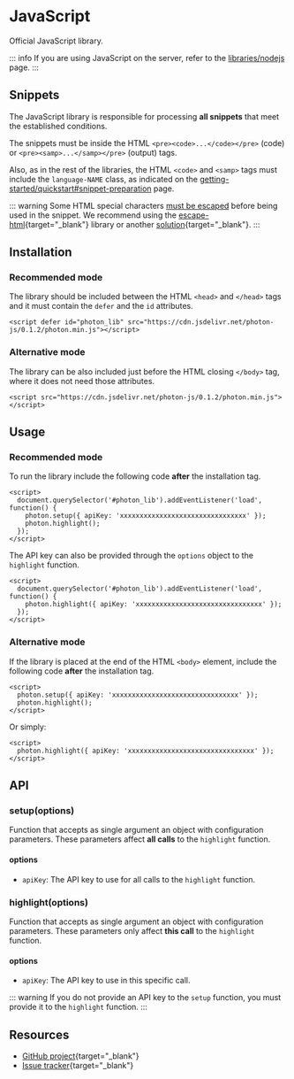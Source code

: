 # JavaScript

Official JavaScript library.

::: info
If you are using JavaScript on the server, refer to the [libraries/nodejs](https://photon.sh/docs/libraries/nodejs) page.
:::

## Snippets

The JavaScript library is responsible for processing **all snippets** that meet the established conditions.

The snippets must be inside the HTML `<pre><code>...</code></pre>` (code) or `<pre><samp>...</samp></pre>` (output) tags.

Also, as in the rest of the libraries, the HTML `<code>` and `<samp>` tags must include the `language-NAME` class, as indicated on the [getting-started/quickstart#snippet-preparation](https://photon.sh/docs/getting-started/quickstart#snippet-preparation) page.

::: warning
Some HTML special characters [must be escaped](https://photon.sh/docs/getting-started/api-reference#snippet) before being used in the snippet. We recommend using the [escape-html](https://www.npmjs.com/package/escape-html){target="_blank"} library or another [solution](http://stackoverflow.com/a/4835406/3181234){target="_blank"}.
:::

## Installation

### Recommended mode

The library should be included between the HTML `<head>` and `</head>` tags and it must contain the `defer` and the `id` attributes.

``` {.language-html}
<script defer id="photon_lib" src="https://cdn.jsdelivr.net/photon-js/0.1.2/photon.min.js"></script>
```

### Alternative mode

The library can be also included just before the HTML closing `</body>` tag, where it does not need those attributes.

``` {.language-html}
<script src="https://cdn.jsdelivr.net/photon-js/0.1.2/photon.min.js"></script>
```

## Usage

### Recommended mode

To run the library include the following code **after** the installation tag.

``` {.language-html}
<script>
  document.querySelector('#photon_lib').addEventListener('load', function() {
    photon.setup({ apiKey: 'xxxxxxxxxxxxxxxxxxxxxxxxxxxxxxxx' });
    photon.highlight();
  });
</script>
```

The API key can also be provided through the `options` object to the `highlight` function.

``` {.language-html}
<script>
  document.querySelector('#photon_lib').addEventListener('load', function() {
    photon.highlight({ apiKey: 'xxxxxxxxxxxxxxxxxxxxxxxxxxxxxxxx' });
  });
</script>
```

### Alternative mode

If the library is placed at the end of the HTML `<body>` element, include the following code **after** the installation tag.

``` {.language-html}
<script>
  photon.setup({ apiKey: 'xxxxxxxxxxxxxxxxxxxxxxxxxxxxxxxx' });
  photon.highlight();
</script>
```

Or simply:

``` {.language-html}
<script>
  photon.highlight({ apiKey: 'xxxxxxxxxxxxxxxxxxxxxxxxxxxxxxxx' });
</script>
```

## API

### setup(options)

Function that accepts as single argument an object with configuration parameters. These parameters affect **all calls** to the `highlight` function.

#### options

* `apiKey`: The API key to use for all calls to the `highlight` function.

### highlight(options)

Function that accepts as single argument an object with configuration parameters. These parameters only affect **this call** to the `highlight` function.

#### options

* `apiKey`: The API key to use in this specific call.

::: warning
If you do not provide an API key to the `setup` function, you must provide it to the `highlight` function.
:::

## Resources

* [GitHub project](https://github.com/photonsh/photon-js){target="_blank"}
* [Issue tracker](https://github.com/photonsh/photon-js/issues){target="_blank"}
